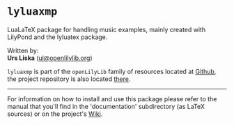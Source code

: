 `lyluaxmp` 
===============
LuaLaTeX package for handling music examples, mainly created with LilyPond
and the lyluatex package.

Written by:  
**Urs Liska** (ul@openlilylib.org)

`lyluaxmp` is part of the `openLilyLib` family of resources located at [Github](https://com/openlilylib), the project repository is also located [there](https://github.com/uliska/lyluaxmp).

----------

For information on how to install and use this package please refer to the manual that you'll find in the 'documentation' subdirectory (as LaTeX sources) or on the project's [Wiki](https://github.com/uliska/lyluaxmp/wiki).

